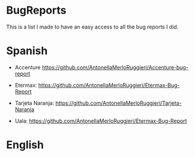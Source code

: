 # BugReports
This is a list I made to have an easy access to all the bug reports I did.

# Spanish
* Accenture
https://github.com/AntonellaMerloRuggieri/Accenture-bug-report

* Etermax:
https://github.com/AntonellaMerloRuggieri/Etermax-Bug-Report

* Tarjeta Naranja:
https://github.com/AntonellaMerloRuggieri/Tarjeta-Naranja

* Uala:
https://github.com/AntonellaMerloRuggieri/Etermax-Bug-Report

# English

